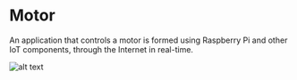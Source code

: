 # Motor
An application that controls a motor is formed using Raspberry Pi and other IoT components, through the Internet in real-time.

![alt text](https://i.ibb.co/5FxQrYn/javis.jpg)
